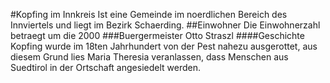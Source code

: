 #Kopfing im Innkreis Ist eine Gemeinde im noerdlichen Bereich des Innviertels und liegt im Bezirk Schaerding. 
##Einwohner Die Einwohnerzahl betraegt um die 2000 
###Buergermeister Otto Straszl 
####Geschichte Kopfing wurde im 18ten Jahrhundert von der Pest nahezu ausgerottet, aus diesem Grund lies Maria Theresia veranlassen, 
dass Menschen aus Suedtirol in der Ortschaft angesiedelt werden.